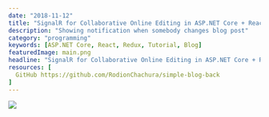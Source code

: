 ```yaml
---
date: "2018-11-12"
title: "SignalR for Collaborative Online Editing in ASP.NET Core + React/Redux App"
description: "Showing notification when somebody changes blog post"
category: "programming"
keywords: [ASP.NET Core, React, Redux, Tutorial, Blog]
featuredImage: main.png
headline: "SignalR for Collaborative Online Editing in ASP.NET Core + React/Redux App"
resources: [
  GitHub https://github.com/RodionChachura/simple-blog-back
]
---
```


![](/main.png)
